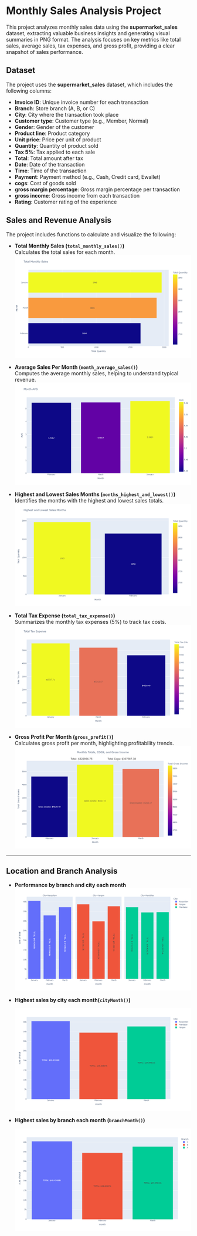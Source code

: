 # Monthly Sales Analysis Project

This project analyzes monthly sales data using the **supermarket_sales** dataset, extracting valuable business insights and generating visual summaries in PNG format. The analysis focuses on key metrics like total sales, average sales, tax expenses, and gross profit, providing a clear snapshot of sales performance.

## Dataset

The project uses the **supermarket_sales** dataset, which includes the following columns:

- **Invoice ID**: Unique invoice number for each transaction
- **Branch**: Store branch (A, B, or C)
- **City**: City where the transaction took place
- **Customer type**: Customer type (e.g., Member, Normal)
- **Gender**: Gender of the customer
- **Product line**: Product category
- **Unit price**: Price per unit of product
- **Quantity**: Quantity of product sold
- **Tax 5%**: Tax applied to each sale
- **Total**: Total amount after tax
- **Date**: Date of the transaction
- **Time**: Time of the transaction
- **Payment**: Payment method (e.g., Cash, Credit card, Ewallet)
- **cogs**: Cost of goods sold
- **gross margin percentage**: Gross margin percentage per transaction
- **gross income**: Gross income from each transaction
- **Rating**: Customer rating of the experience

## Sales and Revenue Analysis

The project includes functions to calculate and visualize the following:

- **Total Monthly Sales (`total_monthly_sales()`)**  
  Calculates the total sales for each month.  
  ![Total Monthly Sales](reports/Sales_and_Revenue/report_image1.png)

- **Average Sales Per Month (`month_average_sales()`)**  
  Computes the average monthly sales, helping to understand typical revenue.  
  ![Average Sales Per Month](reports/Sales_and_Revenue/report_image2.png)

- **Highest and Lowest Sales Months (`months_highest_and_lowest()`)**  
  Identifies the months with the highest and lowest sales totals.  
  ![Highest and Lowest Sales Months](reports/Sales_and_Revenue/report_image3.png)

- **Total Tax Expense (`total_tax_expense()`)**  
  Summarizes the monthly tax expenses (5%) to track tax costs.  
  ![Total Tax Expense](reports/Sales_and_Revenue/report_image4.png)

- **Gross Profit Per Month (`gross_profit()`)**  
  Calculates gross profit per month, highlighting profitability trends.  
  ![Gross Profit Per Month](reports/Sales_and_Revenue/report_image5.png)

---
## Location and Branch Analysis

- **Performance by branch and city each month**    
  ![Highest and Lowest Sales Months](reports/location_and_branch/report_image1.png)

- **Highest sales by city each month(`cityMonth()`)**  
  
  ![Total Tax Expense](reports/location_and_branch/report_image2.png)

- **Highest sales by branch each month (`branchMonth()`)**  
    
  ![Gross Profit Per Month](reports/location_and_branch/report_image3.png)


